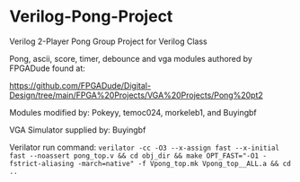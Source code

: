 # Verilog-Pong-Project
Verilog 2-Player Pong Group Project for Verilog Class

Pong, ascii, score, timer, debounce and vga modules authored by FPGADude found at:

https://github.com/FPGADude/Digital-Design/tree/main/FPGA%20Projects/VGA%20Projects/Pong%20pt2 

Modules modified by: Pokeyy, temoc024, morkeleb1, and Buyingbf

VGA Simulator supplied by: Buyingbf

Verilator run command:
``verilator -cc -O3 --x-assign fast --x-initial fast --noassert pong_top.v && cd obj_dir && make OPT_FAST="-O1 -fstrict-aliasing -march=native" -f Vpong_top.mk Vpong_top__ALL.a && cd ..``
